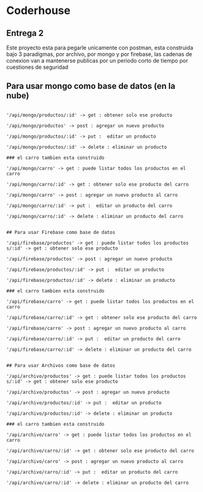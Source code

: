 # Coderhouse
## Entrega 2

Este proyecto esta para pegarle unicamente con postman, 
esta construida bajo 3 paradigmas, por archivo, por mongo y por firebase, las cadenas de conexion van a mantenerse publicas por un periodo corto de tiempo por cuestiones de seguridad

## Para usar mongo como base de datos (en la nube)

```'/api/mongo/productos' -> get : puede listar todos los productos

'/api/mongo/productos/:id' -> get : obtener solo ese producto

'/api/mongo/productos' -> post : agregar un nuevo producto

'/api/mongo/productos/:id' -> put :  editar un producto

'/api/mongo/productos/:id' -> delete : eliminar un producto

### el carro tambien esta construido

'/api/mongo/carro' -> get : puede listar todos los productos en el carro

'/api/mongo/carro/:id' -> get : obtener solo ese producto del carro

'/api/mongo/carro' -> post : agregar un nuevo producto al carro

'/api/mongo/carro/:id' -> put :  editar un producto del carro 

'/api/mongo/carro/:id' -> delete : eliminar un producto del carro


## Para usar Firebase como base de datos 

'/api/firebase/productos' -> get : puede listar todos los productos
s/:id' -> get : obtener solo ese producto

'/api/firebase/productos' -> post : agregar un nuevo producto

'/api/firebase/productos/:id' -> put :  editar un producto

'/api/firebase/productos/:id' -> delete : eliminar un producto

### el carro tambien esta construido

'/api/firebase/carro' -> get : puede listar todos los productos en el carro

'/api/firebase/carro/:id' -> get : obtener solo ese producto del carro

'/api/firebase/carro' -> post : agregar un nuevo producto al carro

'/api/firebase/carro/:id' -> put :  editar un producto del carro 

'/api/firebase/carro/:id' -> delete : eliminar un producto del carro


## Para usar Archivos como base de datos 

'/api/archivo/productos' -> get : puede listar todos los productos
s/:id' -> get : obtener solo ese producto

'/api/archivo/productos' -> post : agregar un nuevo producto

'/api/archivo/productos/:id' -> put :  editar un producto

'/api/archivo/productos/:id' -> delete : eliminar un producto

### el carro tambien esta construido

'/api/archivo/carro' -> get : puede listar todos los productos en el carro

'/api/archivo/carro/:id' -> get : obtener solo ese producto del carro

'/api/archivo/carro' -> post : agregar un nuevo producto al carro

'/api/archivo/carro/:id' -> put :  editar un producto del carro 

'/api/archivo/carro/:id' -> delete : eliminar un producto del carro

